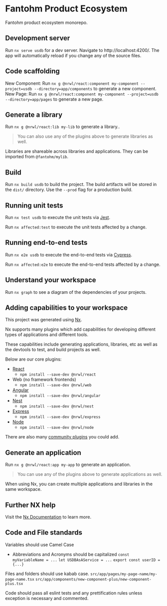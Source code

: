 # Fantohm Product Ecosystem
Fantohm product ecosystem monorepo.

## Development server

Run `nx serve usdb` for a dev server. Navigate to http://localhost:4200/. The app will automatically reload if you change any of the source files.

## Code scaffolding

New Component: Run `nx g @nrwl/react:component my-component --project=usdb --directory=app/components` to generate a new component.
New Page: Run `nx g @nrwl/react:component my-component --project=usdb --directory=app/pages` to generate a new page.

## Generate a library

Run `nx g @nrwl/react:lib my-lib` to generate a library..

> You can also use any of the plugins above to generate libraries as well.

Libraries are shareable across libraries and applications. They can be imported from `@fantohm/mylib`.

## Build

Run `nx build usdb` to build the project. The build artifacts will be stored in the `dist/` directory. Use the `--prod` flag for a production build.

## Running unit tests

Run `nx test usdb` to execute the unit tests via [Jest](https://jestjs.io).

Run `nx affected:test` to execute the unit tests affected by a change.

## Running end-to-end tests

Run `nx e2e usdb` to execute the end-to-end tests via [Cypress](https://www.cypress.io).

Run `nx affected:e2e` to execute the end-to-end tests affected by a change.

## Understand your workspace

Run `nx graph` to see a diagram of the dependencies of your projects.

## Adding capabilities to your workspace

This project was generated using [Nx](https://nx.dev).

Nx supports many plugins which add capabilities for developing different types of applications and different tools.

These capabilities include generating applications, libraries, etc as well as the devtools to test, and build projects as well.

Below are our core plugins:

- [React](https://reactjs.org)
  - `npm install --save-dev @nrwl/react`
- Web (no framework frontends)
  - `npm install --save-dev @nrwl/web`
- [Angular](https://angular.io)
  - `npm install --save-dev @nrwl/angular`
- [Nest](https://nestjs.com)
  - `npm install --save-dev @nrwl/nest`
- [Express](https://expressjs.com)
  - `npm install --save-dev @nrwl/express`
- [Node](https://nodejs.org)
  - `npm install --save-dev @nrwl/node`

There are also many [community plugins](https://nx.dev/community) you could add.

## Generate an application

Run `nx g @nrwl/react:app my-app` to generate an application.

> You can use any of the plugins above to generate applications as well.

When using Nx, you can create multiple applications and libraries in the same workspace.

## Further NX help

Visit the [Nx Documentation](https://nx.dev) to learn more.

## Code and File standards
Variables should use Camel Case
- Abbreviations and Acronyms should be capitalized
`const myVariableName = ...`
`let USDBAsAService = ...`
`export const userID = {...}`

Files and folders should use kabab case.
`src/app/pages/my-page-name/my-page-name.tsx`
`src/app/components/new-component-plus/new-component-plus.tsx`

Code should pass all eslint tests and any prettification rules unless exception is necessary and commented.
